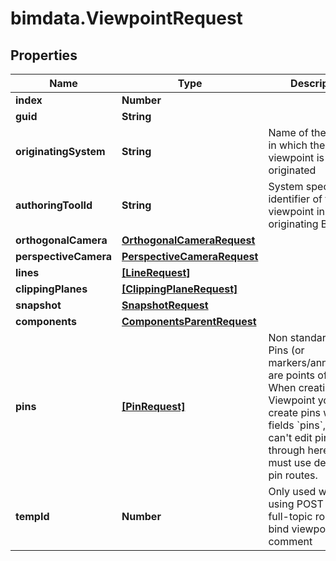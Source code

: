 # bimdata.ViewpointRequest

## Properties

Name | Type | Description | Notes
------------ | ------------- | ------------- | -------------
**index** | **Number** |  | [optional] 
**guid** | **String** |  | [optional] 
**originatingSystem** | **String** | Name of the system in which the viewpoint is originated | [optional] 
**authoringToolId** | **String** | System specific identifier of the viewpoint in the originating BIM tool | [optional] 
**orthogonalCamera** | [**OrthogonalCameraRequest**](OrthogonalCameraRequest.md) |  | [optional] 
**perspectiveCamera** | [**PerspectiveCameraRequest**](PerspectiveCameraRequest.md) |  | [optional] 
**lines** | [**[LineRequest]**](LineRequest.md) |  | [optional] 
**clippingPlanes** | [**[ClippingPlaneRequest]**](ClippingPlaneRequest.md) |  | [optional] 
**snapshot** | [**SnapshotRequest**](SnapshotRequest.md) |  | [optional] 
**components** | [**ComponentsParentRequest**](ComponentsParentRequest.md) |  | [optional] 
**pins** | [**[PinRequest]**](PinRequest.md) | Non standard field. Pins (or markers/annotations) are points of interest. When creating a Viewpoint you can create pins with the fields &#x60;pins&#x60;, but you can&#39;t edit pins through here. You must use dedicated pin routes. | [optional] 
**tempId** | **Number** | Only used when using POST on the full-topic route to bind viewpoint with comment | [optional] 


